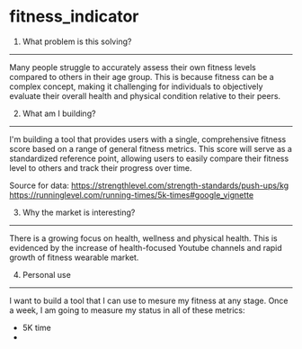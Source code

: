 # fitness_indicator

1. What problem is this solving?
---------------------------------------
Many people struggle to accurately assess their own fitness levels compared to others in their age group. This is because fitness can be a complex concept, making it challenging for individuals to objectively evaluate their overall health and physical condition relative to their peers.


2. What am I building?
---------------------------------------

I'm building a tool that provides users with a single, comprehensive fitness score based on a range of general fitness metrics. This score will serve as a standardized reference point, allowing users to easily compare their fitness level to others and track their progress over time.

Source for data:
https://strengthlevel.com/strength-standards/push-ups/kg
https://runninglevel.com/running-times/5k-times#google_vignette

3. Why the market is interesting?
---------------------------------------

There is a growing focus on health, wellness and physical health. This is evidenced by the increase of health-focused Youtube channels and rapid growth of fitness wearable market.


4. Personal use
-------------------------------------------
I want to build a tool that I can use to mesure my fitness at any stage. Once a week, I am going to measure my status in all of these metrics: 
- 5K time
- 
